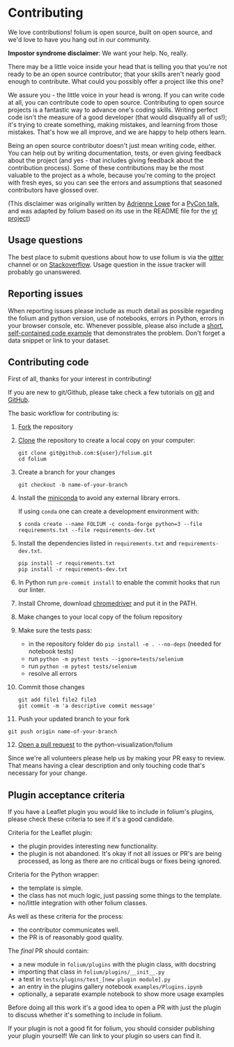 # Contributing

We love contributions!  folium is open source, built on open source,
and we'd love to have you hang out in our community.

**Impostor syndrome disclaimer**: We want your help. No, really.

There may be a little voice inside your head that is telling you that you're not
ready to be an open source contributor; that your skills aren't nearly good
enough to contribute. What could you possibly offer a project like this one?

We assure you - the little voice in your head is wrong. If you can write code at
all, you can contribute code to open source. Contributing to open source
projects is a fantastic way to advance one's coding skills. Writing perfect code
isn't the measure of a good developer (that would disqualify all of us!); it's
trying to create something, making mistakes, and learning from those
mistakes. That's how we all improve, and we are happy to help others learn.

Being an open source contributor doesn't just mean writing code, either. You can
help out by writing documentation, tests, or even giving feedback about the
project (and yes - that includes giving feedback about the contribution
process). Some of these contributions may be the most valuable to the project as
a whole, because you're coming to the project with fresh eyes, so you can see
the errors and assumptions that seasoned contributors have glossed over.

(This disclaimer was originally written by
[Adrienne Lowe](https://github.com/adriennefriend) for a
[PyCon talk](https://www.youtube.com/watch?v=6Uj746j9Heo), and was adapted by folium
based on its use in the README file for the
[yt project](https://github.com/yt-project/yt/blob/master/README.md))

## Usage questions

The best place to submit questions about how to use folium is via the
[gitter](https://gitter.im/python-visualization/folium) channel or on
[Stackoverflow](https://stackoverflow.com/questions/tagged/folium).
Usage question in the issue tracker will probably go unanswered.

## Reporting issues

When reporting issues please include as much detail as possible regarding the folium and python version, use of notebooks, errors in Python, errors in your browser console, etc.
Whenever possible, please also include a [short, self-contained code example](http://sscce.org) that demonstrates the problem. Don't forget a data snippet or link to your dataset.

## Contributing code

First of all, thanks for your interest in contributing!

If you are new to git/Github, please take check a few tutorials
on [git](https://git-scm.com/docs/gittutorial) and [GitHub](https://guides.github.com/).

The basic workflow for contributing is:

1. [Fork](https://help.github.com/articles/fork-a-repo/) the repository
2. [Clone](https://help.github.com/articles/cloning-a-repository/) the repository to create a local copy on your computer:
   ```
   git clone git@github.com:${user}/folium.git
   cd folium
   ```
3. Create a branch for your changes
   ```
   git checkout -b name-of-your-branch
   ```
4. Install the [miniconda](https://docs.conda.io/en/latest/miniconda.html) to avoid any external library errors.

   If using `conda` one can create a development environment with:
   ```
   $ conda create --name FOLIUM -c conda-forge python=3 --file requirements.txt --file requirements-dev.txt
   ```
5. Install the dependencies listed in `requirements.txt` and `requirements-dev.txt`.
   ```
   pip install -r requirements.txt
   pip install -r requirements-dev.txt
   ```
6. In Python run `pre-commit install` to enable the commit hooks that run our linter.
7. Install Chrome, download [chromedriver](https://sites.google.com/a/chromium.org/chromedriver/) and put it in the PATH.
8. Make changes to your local copy of the folium repository
9. Make sure the tests pass:
   * in the repository folder do `pip install -e . --no-deps`  (needed for notebook tests)
   * run `python -m pytest tests --ignore=tests/selenium`
   * run `python -m pytest tests/selenium`
   * resolve all errors
10. Commit those changes
    ```
    git add file1 file2 file3
    git commit -m 'a descriptive commit message'
    ```
11. Push your updated branch to your fork
   ```
   git push origin name-of-your-branch
   ```
12. [Open a pull request](https://help.github.com/articles/creating-a-pull-request/) to the python-visualization/folium

Since we're all volunteers please help us by making your PR easy to review. That means having a clear description and only touching code that's necessary for your change.

## Plugin acceptance criteria

If you have a Leaflet plugin you would like to include in folium's plugins, please
check these criteria to see if it's a good candidate.

Criteria for the Leaflet plugin:
- the plugin provides interesting new functionality.
- the plugin is not abandoned. It's okay if not all issues or PR's are being
  processed, as long as there are no critical bugs or fixes being ignored.

Criteria for the Python wrapper:
- the template is simple.
- the class has not much logic, just passing some things to the template.
- no/little integration with other folium classes.

As well as these criteria for the process:

- the contributor communicates well.
- the PR is of reasonably good quality.

The *final* PR should contain:

- a new module in `folium/plugins` with the plugin class, with docstring
- importing that class in `folium/plugins/__init__.py`
- a test in `tests/plugins/test_[new plugin module].py`
- an entry in the plugins gallery notebook `examples/Plugins.ipynb`
- optionally, a separate example notebook to show more usage examples

Before doing all this work it's a good idea to open a PR with just the plugin
to discuss whether it's something to include in folium.

If your plugin is not a good fit for folium, you should consider publishing your
plugin yourself! We can link to your plugin so users can find it.
